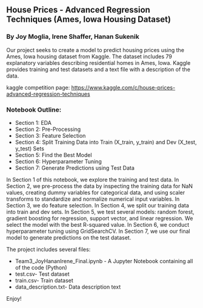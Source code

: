 ## House Prices - Advanced Regression Techniques (Ames, Iowa Housing Dataset)

### By Joy Moglia, Irene Shaffer, Hanan Sukenik

Our project seeks to create a model to predict housing prices using the Ames, Iowa housing dataset from Kaggle. The dataset includes 79 explanatory variables describing residential homes in Ames, Iowa. Kaggle provides training and test datasets and a text file with a description of the data.

kaggle competition page: https://www.kaggle.com/c/house-prices-advanced-regression-techniques

### Notebook Outline:
- Section 1: EDA
- Section 2: Pre-Processing
- Section 3: Feature Selection
- Section 4: Split Training Data into Train (X_train, y_train) and Dev (X_test, y_test) Sets
- Section 5: Find the Best Model
- Section 6: Hyperparameter Tuning
- Section 7: Generate Predictions using Test Data

In Section 1 of this notebook, we explore the training and test data. In Section 2, we pre-process the data by inspecting the training data for NaN values, creating dummy variables for categorical data, and using scaler transforms to standardize and normalize numerical input variables. In Section 3, we do feature selection. In Section 4, we split our training data into train and dev sets. In Section 5, we test several models: random forest, gradient boosting for regression, support vector, and linear regression. We select the model with the best R-squared value. In Section 6, we conduct hyperparameter tuning using GridSearchCV. In Section 7, we use our final model to generate predictions on the test dataset.

The project includes several files:

- Team3_JoyHananIrene_Final.ipynb - A Jupyter Notebook containing all of the code (Python)
- test.csv- Test dataset
- train.csv- Train dataset
- data_description.txt- Data description text


Enjoy!
